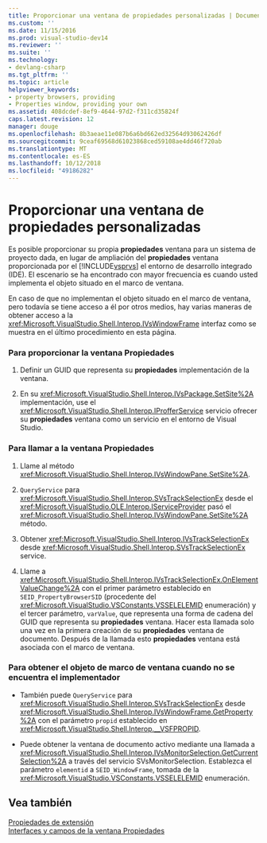 ```yaml
---
title: Proporcionar una ventana de propiedades personalizadas | Documentos de Microsoft
ms.custom: ''
ms.date: 11/15/2016
ms.prod: visual-studio-dev14
ms.reviewer: ''
ms.suite: ''
ms.technology:
- devlang-csharp
ms.tgt_pltfrm: ''
ms.topic: article
helpviewer_keywords:
- property browsers, providing
- Properties window, providing your own
ms.assetid: 408dcdef-8ef9-4644-97d2-f311cd35824f
caps.latest.revision: 12
manager: douge
ms.openlocfilehash: 8b3aeae11e087b6a6bd662ed32564d93062426df
ms.sourcegitcommit: 9ceaf69568d61023868ced59108ae4dd46f720ab
ms.translationtype: MT
ms.contentlocale: es-ES
ms.lasthandoff: 10/12/2018
ms.locfileid: "49186282"
---
```

# <a name="providing-a-custom-properties-window"></a>Proporcionar una ventana de propiedades personalizadas
Es posible proporcionar su propia **propiedades** ventana para un sistema de proyecto dada, en lugar de ampliación del **propiedades** ventana proporcionada por el [!INCLUDE[vsprvs](../includes/vsprvs-md.md)] el entorno de desarrollo integrado (IDE). El escenario se ha encontrado con mayor frecuencia es cuando usted implementa el objeto situado en el marco de ventana.  
  
 En caso de que no implementan el objeto situado en el marco de ventana, pero todavía se tiene acceso a él por otros medios, hay varias maneras de obtener acceso a la <xref:Microsoft.VisualStudio.Shell.Interop.IVsWindowFrame> interfaz como se muestra en el último procedimiento en esta página.  
  
### <a name="to-provide-your-properties-window"></a>Para proporcionar la ventana Propiedades  
  
1.  Definir un GUID que representa su **propiedades** implementación de la ventana.  
  
2.  En su <xref:Microsoft.VisualStudio.Shell.Interop.IVsPackage.SetSite%2A> implementación, use el <xref:Microsoft.VisualStudio.Shell.Interop.IProfferService> servicio ofrecer su **propiedades** ventana como un servicio en el entorno de Visual Studio.  
  
### <a name="to-call-your-properties-window"></a>Para llamar a la ventana Propiedades  
  
1.  Llame al método <xref:Microsoft.VisualStudio.Shell.Interop.IVsWindowPane.SetSite%2A>.  
  
2.  `QueryService` para <xref:Microsoft.VisualStudio.Shell.Interop.SVsTrackSelectionEx> desde el <xref:Microsoft.VisualStudio.OLE.Interop.IServiceProvider> pasó el <xref:Microsoft.VisualStudio.Shell.Interop.IVsWindowPane.SetSite%2A> método.  
  
3.  Obtener <xref:Microsoft.VisualStudio.Shell.Interop.IVsTrackSelectionEx> desde <xref:Microsoft.VisualStudio.Shell.Interop.SVsTrackSelectionEx> service.  
  
4.  Llame a <xref:Microsoft.VisualStudio.Shell.Interop.IVsTrackSelectionEx.OnElementValueChange%2A> con el primer parámetro establecido en `SEID_PropertyBrowserSID` (procedente del <xref:Microsoft.VisualStudio.VSConstants.VSSELELEMID> enumeración) y el tercer parámetro, `varValue`, que representa una forma de cadena del GUID que representa su **propiedades** ventana. Hacer esta llamada solo una vez en la primera creación de su **propiedades** ventana de documento. Después de la llamada esto **propiedades** ventana está asociada con el marco de ventana.  
  
### <a name="to-obtain-the-window-frame-object-when-you-are-not-the-implementer"></a>Para obtener el objeto de marco de ventana cuando no se encuentra el implementador  
  
-   También puede `QueryService` para <xref:Microsoft.VisualStudio.Shell.Interop.SVsTrackSelectionEx> desde <xref:Microsoft.VisualStudio.Shell.Interop.IVsWindowFrame.GetProperty%2A> con el parámetro `propid` establecido en <xref:Microsoft.VisualStudio.Shell.Interop.__VSFPROPID>.  
  
-   Puede obtener la ventana de documento activo mediante una llamada a <xref:Microsoft.VisualStudio.Shell.Interop.IVsMonitorSelection.GetCurrentSelection%2A> a través del servicio SVsMonitorSelection. Establezca el parámetro `elementid` a `SEID_WindowFrame`, tomada de la <xref:Microsoft.VisualStudio.VSConstants.VSSELELEMID> enumeración.  
  
## <a name="see-also"></a>Vea también  
 [Propiedades de extensión](../extensibility/internals/extending-properties.md)   
 [Interfaces y campos de la ventana Propiedades](../extensibility/internals/properties-window-fields-and-interfaces.md)